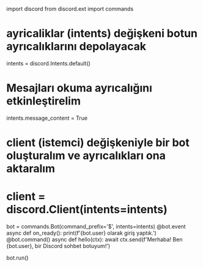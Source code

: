import discord
from discord.ext import commands
# ayricaliklar (intents) değişkeni botun ayrıcalıklarını depolayacak
intents = discord.Intents.default()
# Mesajları okuma ayrıcalığını etkinleştirelim
intents.message_content = True
# client (istemci) değişkeniyle bir bot oluşturalım ve ayrıcalıkları ona aktaralım
# client = discord.Client(intents=intents)
bot = commands.Bot(command_prefix='$', intents=intents)
@bot.event
async def on_ready():
    print(f'{bot.user} olarak giriş yaptık.')
@bot.command()
async def hello(ctx):
    await ctx.send(f'Merhaba! Ben {bot.user}, bir Discord sohbet botuyum!')

bot.run()
